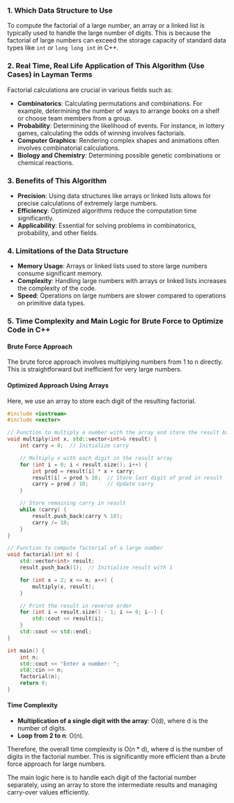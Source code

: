 ### 1. Which Data Structure to Use

To compute the factorial of a large number, an array or a linked list is typically used to handle the large number of digits. This is because the factorial of large numbers can exceed the storage capacity of standard data types like `int` or `long long int` in C++. 

### 2. Real Time, Real Life Application of This Algorithm (Use Cases) in Layman Terms

Factorial calculations are crucial in various fields such as:
- **Combinatorics**: Calculating permutations and combinations. For example, determining the number of ways to arrange books on a shelf or choose team members from a group.
- **Probability**: Determining the likelihood of events. For instance, in lottery games, calculating the odds of winning involves factorials.
- **Computer Graphics**: Rendering complex shapes and animations often involves combinatorial calculations.
- **Biology and Chemistry**: Determining possible genetic combinations or chemical reactions.

### 3. Benefits of This Algorithm

- **Precision**: Using data structures like arrays or linked lists allows for precise calculations of extremely large numbers.
- **Efficiency**: Optimized algorithms reduce the computation time significantly.
- **Applicability**: Essential for solving problems in combinatorics, probability, and other fields.

### 4. Limitations of the Data Structure

- **Memory Usage**: Arrays or linked lists used to store large numbers consume significant memory.
- **Complexity**: Handling large numbers with arrays or linked lists increases the complexity of the code.
- **Speed**: Operations on large numbers are slower compared to operations on primitive data types.

### 5. Time Complexity and Main Logic for Brute Force to Optimize Code in C++

#### Brute Force Approach

The brute force approach involves multiplying numbers from 1 to n directly. This is straightforward but inefficient for very large numbers.

#### Optimized Approach Using Arrays

Here, we use an array to store each digit of the resulting factorial.

```cpp
#include <iostream>
#include <vector>

// Function to multiply a number with the array and store the result back in the array
void multiply(int x, std::vector<int>& result) {
    int carry = 0;  // Initialize carry

    // Multiply x with each digit in the result array
    for (int i = 0; i < result.size(); i++) {
        int prod = result[i] * x + carry;
        result[i] = prod % 10;  // Store last digit of prod in result
        carry = prod / 10;      // Update carry
    }

    // Store remaining carry in result
    while (carry) {
        result.push_back(carry % 10);
        carry /= 10;
    }
}

// Function to compute factorial of a large number
void factorial(int n) {
    std::vector<int> result;
    result.push_back(1);  // Initialize result with 1

    for (int x = 2; x <= n; x++) {
        multiply(x, result);
    }

    // Print the result in reverse order
    for (int i = result.size() - 1; i >= 0; i--) {
        std::cout << result[i];
    }
    std::cout << std::endl;
}

int main() {
    int n;
    std::cout << "Enter a number: ";
    std::cin >> n;
    factorial(n);
    return 0;
}
```

#### Time Complexity

- **Multiplication of a single digit with the array**: O(d), where d is the number of digits.
- **Loop from 2 to n**: O(n).

Therefore, the overall time complexity is O(n * d), where d is the number of digits in the factorial number. This is significantly more efficient than a brute force approach for large numbers.

The main logic here is to handle each digit of the factorial number separately, using an array to store the intermediate results and managing carry-over values efficiently.
